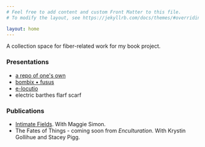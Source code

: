 ```yaml
---
# Feel free to add content and custom Front Matter to this file.
# To modify the layout, see https://jekyllrb.com/docs/themes/#overriding-theme-defaults

layout: home
---
```


A collection space for fiber-related work for my book project.

### Presentations ###

- [a repo of one's own]({{site.baseurl}}/repo/)
- [bombix &bull; fusus]({{site.baseurl}}/bombix/)
- [e-locutio]({{site.baseurl}}/elocutio/)
- electric barthes flarf scarf

### Publications ###

- [Intimate Fields](https://hyperrhiz.github.io/intimate-fields). With Maggie Simon.
- The Fates of Things - coming soon from *Enculturation*. With Krystin Gollihue and Stacey Pigg.

